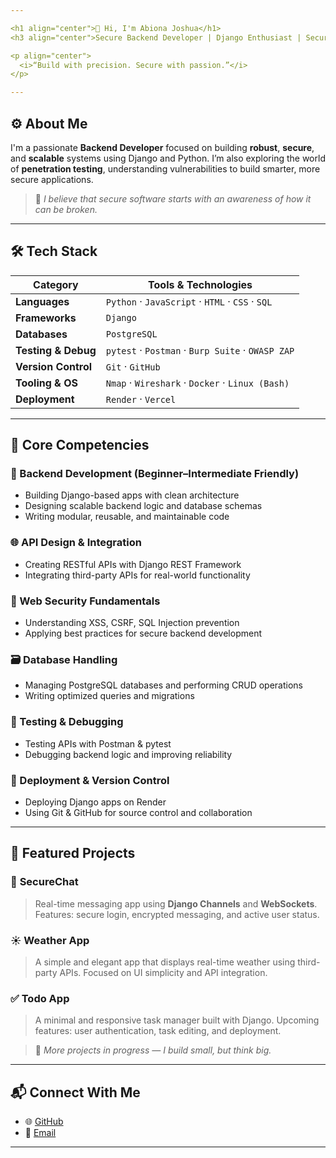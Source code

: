 ```yaml
---

<h1 align="center">👋 Hi, I'm Abiona Joshua</h1>
<h3 align="center">Secure Backend Developer | Django Enthusiast | Security Explorer</h3>

<p align="center">
  <i>“Build with precision. Secure with passion.”</i>
</p>

---
```


## ⚙️ About Me

I'm a passionate **Backend Developer** focused on building **robust**, **secure**, and **scalable** systems using Django and Python.
I’m also exploring the world of **penetration testing**, understanding vulnerabilities to build smarter, more secure applications.

> 🧠 *I believe that secure software starts with an awareness of how it can be broken.*

---

## 🛠️ Tech Stack

| Category            | Tools & Technologies                              |
| ------------------- | ------------------------------------------------- |
| **Languages**       | `Python` · `JavaScript` · `HTML` · `CSS` · `SQL`  |
| **Frameworks**      | `Django`                                          |
| **Databases**       | `PostgreSQL`                                      |
| **Testing & Debug** | `pytest` · `Postman` · `Burp Suite` · `OWASP ZAP` |
| **Version Control** | `Git` · `GitHub`                                  |
| **Tooling & OS**    | `Nmap` · `Wireshark` · `Docker` · `Linux (Bash)`  |
| **Deployment**      | `Render` · `Vercel`                               |

---

## 💼 Core Competencies

### 🧱 Backend Development (Beginner–Intermediate Friendly)

*  Building Django-based apps with clean architecture
*  Designing scalable backend logic and database schemas
*  Writing modular, reusable, and maintainable code

### 🌐 API Design & Integration

* Creating RESTful APIs with Django REST Framework
*  Integrating third-party APIs for real-world functionality

### 🔐 Web Security Fundamentals

*  Understanding XSS, CSRF, SQL Injection prevention
*  Applying best practices for secure backend development

### 🗃️ Database Handling

*  Managing PostgreSQL databases and performing CRUD operations
*  Writing optimized queries and migrations

### 🧪 Testing & Debugging

*  Testing APIs with Postman & pytest
*  Debugging backend logic and improving reliability

### 🚀 Deployment & Version Control

*  Deploying Django apps on Render
*  Using Git & GitHub for source control and collaboration

---

## 🚀 Featured Projects

### 🔐 **SecureChat**

> Real-time messaging app using **Django Channels** and **WebSockets**.
> Features: secure login, encrypted messaging, and active user status.

### ☀️ **Weather App**

> A simple and elegant app that displays real-time weather using third-party APIs.
> Focused on UI simplicity and API integration.

### ✅ **Todo App**

> A minimal and responsive task manager built with Django.
> Upcoming features: user authentication, task editing, and deployment.

> 📌 *More projects in progress — I build small, but think big.*

---

## 📬 Connect With Me

* 🌐 [GitHub](https://github.com/abionajoshua1)
* 📧 [Email](mailto:joshabiona1@gmail.com)

---

